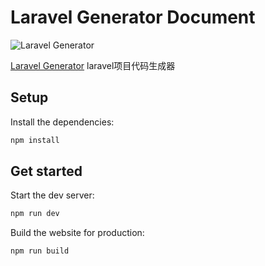 # Laravel Generator Document

![Laravel Generator](https://generator.pp-lang.tech/ui.png)

[Laravel Generator](https://github.com/foryoufeng/laravel-generator) laravel项目代码生成器

## Setup

Install the dependencies:

```bash
npm install
```

## Get started

Start the dev server:

```bash
npm run dev
```

Build the website for production:

```bash
npm run build
```
